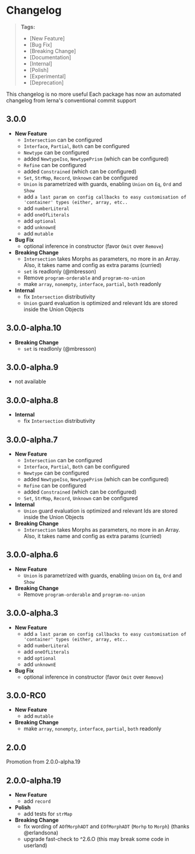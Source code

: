 # Changelog

> **Tags:**
>
> - [New Feature]
> - [Bug Fix]
> - [Breaking Change]
> - [Documentation]
> - [Internal]
> - [Polish]
> - [Experimental]
> - [Deprecation]

This changelog is no more useful
Each package has now an automated changelog from lerna's conventional commit support

## 3.0.0

- **New Feature**
  - `Intersection` can be configured
  - `Interface`, `Partial`, `Both` can be configured
  - `Newtype`  can be configured
  - added `NewtypeIso`, `NewtypePrism` (which can be configured)
  - `Refine`  can be configured
  - added `Constrained` (which can be configured)
  - `Set`, `StrMap`, `Record`, `Unknown` can be configured
  - `Union` is parametrized with guards, enabling `Union` on `Eq`, `Ord` and `Show`
  - add `a last param on config callbacks to easy customisation of 'container' types (either, array, etc..`
  - add `numberLiteral`
  - add `oneOfLiterals`
  - add `optional`
  - add `unknownE`
  - add `mutable`
- **Bug Fix**
  - optional inference in constructor (favor `Omit` over `Remove`)
- **Breaking Change**
  - `Intersection` takes Morphs as parameters, no more in an Array. Also, it takes name and config as extra params (curried)
  - `set` is readlonly (@mbresson)
  - Remove `program-orderable` and `program-no-union`
  - make `array`, `nonempty`, `interface`, `partial`, `both` readonly
- **Internal**
  - fix `Intersection` distributivity
  - `Union` guard evaluation is optimized and relevant Ids are stored inside the Union Objects

## 3.0.0-alpha.10

- **Breaking Change**
  - `set` is readlonly (@mbresson)

## 3.0.0-alpha.9

- not available

## 3.0.0-alpha.8

- **Internal**
  - fix `Intersection` distributivity

## 3.0.0-alpha.7

- **New Feature**
  - `Intersection` can be configured
  - `Interface`, `Partial`, `Both` can be configured
  - `Newtype`  can be configured
  - added `NewtypeIso`, `NewtypePrism` (which can be configured)
  - `Refine`  can be configured
  - added `Constrained` (which can be configured)
  - `Set`, `StrMap`, `Record`, `Unknown` can be configured
- **Internal**
  - `Union` guard evaluation is optimized and relevant Ids are stored inside the Union Objects
- **Breaking Change**
  - `Intersection` takes Morphs as parameters, no more in an Array. Also, it takes name and config as extra params (curried)

## 3.0.0-alpha.6

- **New Feature**
  - `Union` is parametrized with guards, enabling `Union` on `Eq`, `Ord` and `Show`
- **Breaking Change**
  - Remove `program-orderable` and `program-no-union`

## 3.0.0-alpha.3

- **New Feature**
  - add `a last param on config callbacks to easy customisation of 'container' types (either, array, etc..`
  - add `numberLiteral`
  - add `oneOfLiterals`
  - add `optional`
  - add `unknownE`
- **Bug Fix**
  - optional inference in constructor (favor `Omit` over `Remove`)

## 3.0.0-RC0

- **New Feature**
  - add `mutable`
- **Breaking Change**
  - make `array`, `nonempty`, `interface`, `partial`, `both` readonly

## 2.0.0

Promotion from 2.0.0-alpha.19

## 2.0.0-alpha.19

- **New Feature**
  - add `record`
- **Polish**
  - add tests for `strMap`
- **Breaking Change**
  - fix wording of `AOfMorphADT` and `EOfMorphADT` (`Morhp` to `Morph`) (thanks @erlandsona)
  - upgrade fast-check to ^2.6.O (this may break some code in userland)
